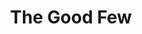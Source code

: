 ---
layout: game
title: The Good Few
meta: Turn based
logo: img/theGoodFewLogo.png
coverImg: img/theGoodFew.png
category: game
---